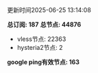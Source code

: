 更新时间2025-06-25 13:14:08

**总订阅: 187**
**总节点: 44876**
- vless节点: 22363
- hysteria2节点: 2

**google ping有效节点: 163**
